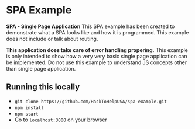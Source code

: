 # SPA Example
**SPA - Single Page Application**
This SPA example has been created to demonstrate what a SPA looks like and how
it is programmed. This example does not include or talk about routing.

**This application does take care of error handling propering.** This example is only intended to show how a very very basic single page application can be implemented. Do not use this example to understand JS concepts other than single page application.

## Running this locally
* `git clone https://github.com/HackToHelpUSA/spa-example.git`
* `npm install`
* `npm start`
* Go to `localhost:3000` on your browser


